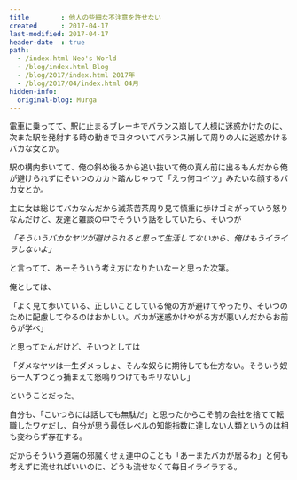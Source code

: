 ```yaml
---
title        : 他人の些細な不注意を許せない
created      : 2017-04-17
last-modified: 2017-04-17
header-date  : true
path:
  - /index.html Neo's World
  - /blog/index.html Blog
  - /blog/2017/index.html 2017年
  - /blog/2017/04/index.html 04月
hidden-info:
  original-blog: Murga
---
```


電車に乗ってて、駅に止まるブレーキでバランス崩して人様に迷惑かけたのに、次また駅を発射する時の動きでヨタついてバランス崩して周りの人に迷惑かけるバカな女とか。

駅の構内歩いてて、俺の斜め後ろから追い抜いて俺の真ん前に出るもんだから俺が避けられずにそいつのカカト踏んじゃって「えっ何コイツ」みたいな顔するバカ女とか。

主に女は総じてバカなんだから滅茶苦茶周り見て慎重に歩けゴミがっていう怒りなんだけど、友達と雑談の中でそういう話をしていたら、そいつが

*「そういうバカなヤツが避けられると思って生活してないから、俺はもうイライラしないよ」*

と言ってて、あーそういう考え方になりたいなーと思った次第。

俺としては、

「よく見て歩いている、正しいことしている俺の方が避けてやったり、そいつのために配慮してやるのはおかしい。バカが迷惑かけやがる方が悪いんだからお前らが学べ」

と思ってたんだけど、そいつとしては

「ダメなヤツは一生ダメっしょ、そんな奴らに期待しても仕方ない。そういう奴ら一人ずつとっ捕まえて怒鳴りつけてもキリないし」

ということだった。

自分も、「こいつらには話しても無駄だ」と思ったからこそ前の会社を捨てて転職したワケだし、自分が思う最低レベルの知能指数に達しない人類というのは相も変わらず存在する。

だからそういう道端の邪魔くせぇ連中のことも「あーまたバカが居るわ」と何も考えずに流せればいいのに、どうも流せなくて毎日イライラする。
